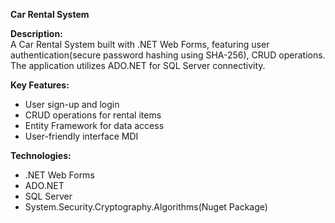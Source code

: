 **Car Rental System**  

**Description:**    
A Car Rental System built with .NET Web Forms, featuring user authentication(secure password hashing using SHA-256), CRUD operations.     
The application utilizes ADO.NET for SQL Server connectivity.

**Key Features:**  
-  User sign-up and login  
- CRUD operations for rental items  
- Entity Framework for data access  
- User-friendly interface MDI

**Technologies:**                                                            
- .NET Web Forms  
- ADO.NET  
- SQL Server  
- System.Security.Cryptography.Algorithms(Nuget Package)
